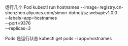 运行几个 Pod
kubectl run hostnames --image=registry.cn-shenzhen.aliyuncs.com/simon-dotnet/sz.webapi:v1.0.0 \
                        --labels=app=hostnames \
                        --port=9376 \
                        --replicas=3
                        
Pods 是运行状态
kubectl get pods -l app=hostnames